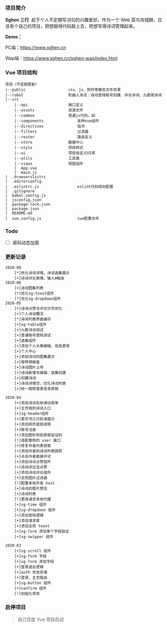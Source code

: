 ### 项目简介

**Sghen 三行**&nbsp;&nbsp;起于个人不定期写词句的兴趣爱好。作为一个 Web 菜鸟攻城狮，应该有个自己的项目，把想敲得代码敲上去，把想写得诗词管理起来。

**Demo：**

PC端：https://www.sghen.cn

Wap端：https://www.sghen.cn/sghen-wap/index.html

### Vue 项目结构

```
项目（不定期更新）
|--public					css、js、附件等静态文件目录
|--robot 					机器人测试：自动登陆账号创建、评论诗词，九歌爬诗词
|--src
	|--api   				接口定义
	|--assets				资源文件
	|--common				普通js代码，如
	|--components				各种vue组件
	|--directives				指令
	|--filters   				过滤器
	|--router    				路由定义
	|--store 				数据中心
	|--style 				项目样式
	|--ui					项目自定义UI库
	|--utils 				工具类
	|--views 				视图组件
	|  App.vue
	|  main.js
|  .browserslistrc
|  .editorconfig
|  .eslintrc.js  				eslint代码规则配置
|  .gitignore
|  babel.config.js
|  jsconfig.json
|  package-lock.json
|  package.json
|  README.md
|  vue.config.js 				vue配置文件
```

### Todo

- [ ] 密码动态加密

### 更新记录
```
2020-08
	[*]优化诗词详情，诗词选集展示
	[+]诗词评论表情，输入#触发
2020-06
	[+]诗词图集列表
	[*]优化sg-toast组件
	[*]优化sg-dropdown组件
2020-05
	[+]诗词点赞与评论分页优化
	[+]个人诗词概况
	[*]诗词列表界面缓存
	[+]sg-table组件
	[+]九歌诗词测试
	[+]普通账号登陆测试
	[+]选集组件
	[+]添加个人头像编辑，信息更改
	[+]个人中心
	[+]添加诗词的图集展示
	[+]旋转相册盒
	[+]诗词图片上传
	[+]诗词新增与编辑、选集创建
	[+]创建诗词
	[+]诗词详情页，优化诗词列表
	[+]统一跳转登录信息获取

2020-04
	[+]添加诗词右侧滑动菜单
	[+]主页我的诗词入口
	[+]sg-header组件
	[+]首页书三行轮询展示
	[+]添加网页底部说明
	[+]账号注册
	[+]添加图形校验获取验证码
	[!]适配重构的 user 接口
	[+]修复作者列表获取
	[+]添加作者的诗词列表跳转
	[+]点击作者直接评论
	[+]添加诗词点赞组件
	[+]诗词评论及点赞
	[+]添加诗词评论组件
	[+]全局图片过滤器
	[!]配置本地开发 host
	[+]诗词的图片预览
	[+]诗词列表
	[!]更改请求本地代理
	[+]sg-time 组件
	[+]sg-dropdown 组件
	[+]添加登陆逻辑
	[+]添加请求库
	[+]添加全局 toast
	[+]sg-form 添加单个字段验证
	[+]sg-swipper 组件

2020-03
	[+]sg-scroll 组件
	[+]sg-form 字段
	[+]sg-form 添加字段
	[+]登录退出逻辑
	[+]auth 状态存储
	[+]登录、主页路由
	[+]sg-button 组件
	[+]confirm 组件
	[!]初始化项目
```

### 启停项目

> 自己百度 Vue 项目启动
